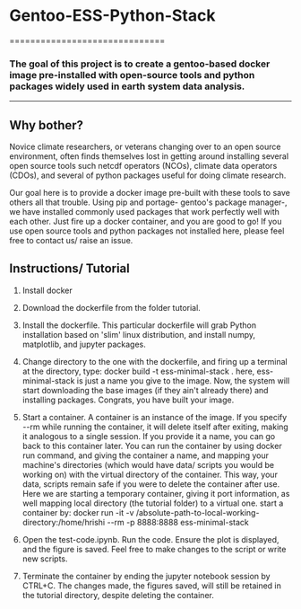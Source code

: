# Gentoo-ESS-Python-Stack
==============================

### The goal of this project is to create a gentoo-based docker image pre-installed with open-source tools and python packages widely used in earth system data analysis.
--------
## Why bother?
Novice climate researchers, or veterans changing over to an open source environment, often finds themselves lost in getting around installing several open source tools such netcdf operators (NCOs), climate data operators (CDOs), and several of python packages useful for doing climate research.

Our goal here is to provide a docker image pre-built with these tools to save others all that trouble. Using pip and portage- gentoo's package manager-, we have installed commonly used packages that work perfectly well with each other. Just fire up a docker container, and you are good to go! If you use open source tools and python packages not installed here, please feel free to contact us/ raise an issue.


## Instructions/ Tutorial
1. Install docker
2. Download the dockerfile from the folder tutorial.
3. Install the dockerfile. This particular dockerfile will grab Python installation based on 'slim' linux distribution, and install numpy, matplotlib, and jupyter packages.
  1. Change directory to the one with the dockerfile, and firing up a terminal at the directory, type:
  docker build -t ess-minimal-stack .
  here, ess-minimal-stack is just a name you give to the image. Now, the system will start downloading the base images (if they ain't already there) and installing packages. Congrats, you have built your image.
4. Start a container. A container is an instance of the image. If you specify --rm while running the container, it will delete itself after exiting, making it analogous to a single session. If you provide it a name, you can go back to this container later. You can run the container by using docker run command, and giving the container a name, and mapping your machine's directories (which would have data/ scripts you would be working on) with the virtual directory of the container. This way, your data, scripts remain safe if you were to delete the container after use. Here we are starting a temporary container, giving it port information, as well mapping local directory (the tutorial folder) to a virtual one.
start a container by:
docker run -it -v /absolute-path-to-local-working-directory:/home/hrishi --rm -p 8888:8888 ess-minimal-stack

5. Open the test-code.ipynb. Run the code. Ensure the plot is displayed, and the figure is saved. Feel free to make changes to the script or write new scripts.
6. Terminate the container by ending the jupyter notebook session by CTRL+C. The changes made, the figures saved, will still be retained in the tutorial directory, despite deleting the container.

